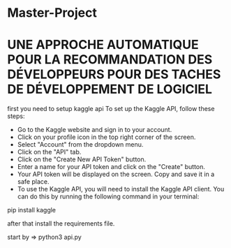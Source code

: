 # Master-Project

# UNE APPROCHE AUTOMATIQUE POUR LA RECOMMANDATION DES DÉVELOPPEURS POUR DES TACHES DE DÉVELOPPEMENT DE LOGICIEL

first you need to setup kaggle api
To set up the Kaggle API, follow these steps:

- Go to the Kaggle website and sign in to your account.
- Click on your profile icon in the top right corner of the screen.
- Select "Account" from the dropdown menu.
- Click on the "API" tab.
- Click on the "Create New API Token" button.
- Enter a name for your API token and click on the "Create" button.
- Your API token will be displayed on the screen. Copy and save it in a safe place.
- To use the Kaggle API, you will need to install the Kaggle API client. You can do this by running the following command in your terminal:

pip install kaggle

after that install the requirements file.

start by => python3 api.py
